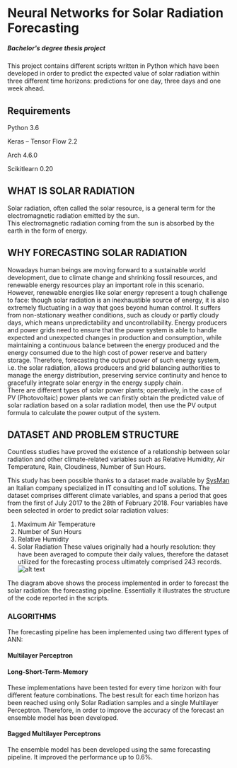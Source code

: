 # Neural Networks for Solar Radiation Forecasting
##### Bachelor's degree thesis project 
This project contains different scripts written in Python which have been developed in order to predict the expected value of solar radiation within three different time horizons: predictions for one day, three days and one week ahead. 
## Requirements 
Python 3.6 

Keras – Tensor Flow  2.2

Arch 4.6.0

Scikitlearn 0.20

## WHAT IS SOLAR RADIATION
Solar radiation, often called the solar resource, is a general term for the electromagnetic radiation emitted by the sun.  
This electromagnetic radiation coming from the sun is absorbed by the earth in the form of energy.

## WHY FORECASTING SOLAR RADIATION
Nowadays human beings are moving forward to a sustainable world development, due to climate change and shrinking fossil resources, and renewable energy resources play an important role in this scenario. 
However, renewable energies like solar energy represent a tough challenge to face: though solar radiation is an inexhaustible source of energy, it is also extremely fluctuating in a way that goes beyond human control. It suffers from non-stationary weather conditions, such as cloudy or partly cloudy days, which means unpredictability and uncontrollability. Energy producers and power grids need to ensure that the power system is able to handle expected and unexpected changes in production and consumption, while maintaining a continuous balance between the energy produced and the energy consumed due to the high cost of power reserve and battery storage. Therefore, forecasting the output power of such energy system, i.e. the solar radiation, allows producers and grid balancing authorities to manage the energy distribution, preserving service continuity and hence to gracefully integrate solar energy in the energy supply chain.          
There are different types of solar power plants; operatively, in the case of PV (Photovoltaic) power plants we can firstly obtain the predicted value of solar radiation based on a solar radiation model, then use the PV output formula to calculate the power output of the system.

## DATASET AND PROBLEM STRUCTURE
Countless studies have proved the existence of a relationship between solar radiation and other climate-related
variables such as Relative Humidity, Air Temperature, Rain, Cloudiness, Number of Sun Hours. 

This study has been possible thanks to a dataset made available by [SysMan](http://www.sys-man.it/ "SysMan") an Italian company specialized in IT consulting and IoT solutions. The dataset comprises different climate variables, and spans a period that goes from the first of July 2017 to the 28th of February 2018. Four variables have been selected in order to predict solar radiation values: 
1. Maximum Air Temperature 
2. Number of Sun Hours 
3. Relative Humidity 
4. Solar Radiation 
These values originally had a hourly resolution: they have been averaged to compute their daily values, therefore the dataset utilized for the 
forecasting process ultimately comprised 243 records. 
![alt text](https://github.com/GioshTandoi/Neural-Networks-for-Solar-Radiation-Forecasting/blob/master/forecasting%20pipeline.png)
  
The diagram above shows the process implemented in order to forecast the solar radiation: the forecasting pipeline. 
Essentially it illustrates the structure of the code reported in the scripts. 

### ALGORITHMS 
The forecasting pipeline has been implemented using two different types of ANN: 
#### Multilayer Perceptron
#### Long-Short-Term-Memory
These implementations have been tested for every time horizon with four different feature combinations. 
The best result for each time horizon has been reached using only Solar Radiation samples and a single Multilayer Perceptron. 
Therefore, in order to improve the accuracy of the forecast an ensemble model has been developed. 
#### Bagged Multilayer Perceptrons
The ensemble model has been developed using the same forecasting pipeline. It improved the performance up to 0.6%. 
